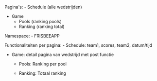 Pagina's:
	- Schedule (alle wedstrijden)
  - Game 
	- Pools (ranking pools)
	- Ranking (ranking total)

Namespace:
	- FRISBEEAPP

Functionaliteiten per pagina:
	- Schedule: team1, scores, team2, datum/tijd
    
  - Game: detail pagina van wedstrijd met post functie

	- Pools: Ranking per pool

	- Ranking: Totaal ranking